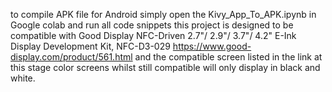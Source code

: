 to compile APK file for Android simply open the Kivy_App_To_APK.ipynb in Google colab and run all code snippets
this project is designed to be compatible with Good Display NFC-Driven 2.7"/ 2.9"/ 3.7"/ 4.2" E-Ink Display Development Kit, NFC-D3-029 https://www.good-display.com/product/561.html
and the compatible screen listed in the link at this stage color screens whilst still compatible will only display in black and white.
